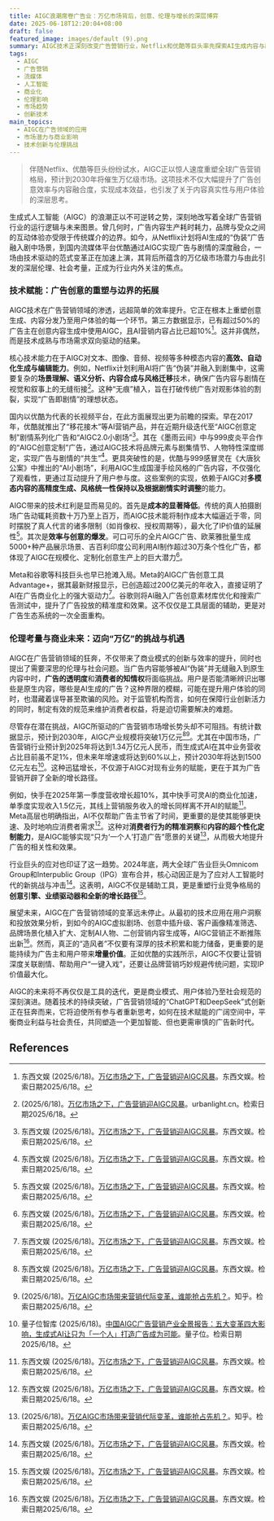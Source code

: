 ```yaml
---
title: AIGC浪潮席卷广告业：万亿市场背后，创意、伦理与增长的深层博弈
date: 2025-06-18T12:20:04+08:00
draft: false
featured_image: images/default (9).png
summary: AIGC技术正深刻改变广告营销行业，Netflix和优酷等巨头率先探索AI生成内容与剧情融合的广告新模式。该技术不仅能大幅降低成本、提升创意效率，更驱动行业迈向万亿级市场规模。然而，技术带来的便利也引发了关于广告透明度和消费者知情权的伦理讨论，促使行业在商业增长与社会责任之间寻找平衡。
tags: 
  - AIGC
  - 广告营销
  - 流媒体
  - 人工智能
  - 商业化
  - 伦理影响
  - 市场趋势
  - 创新技术
main_topics: 
  - AIGC在广告领域的应用
  - 市场潜力与商业影响
  - 技术创新与伦理挑战
---
```


> 伴随Netflix、优酷等巨头纷纷试水，AIGC正以惊人速度重塑全球广告营销格局，预计到2030年将催生万亿级市场。这项技术不仅大幅提升了广告创意效率与内容融合度，实现成本效益，也引发了关于内容真实性与用户体验的深层思考。

生成式人工智能（AIGC）的浪潮正以不可逆转之势，深刻地改写着全球广告营销行业的运行逻辑与未来图景。曾几何时，广告内容生产耗时耗力，品牌与受众之间的互动体验亦受限于传统媒介的边界。如今，从Netflix计划将AI生成的“伪装”广告融入剧中场景，到国内流媒体平台优酷通过AIGC实现广告与剧情的深度融合，一场由技术驱动的范式变革正在加速上演，其背后所蕴含的万亿级市场潜力与由此引发的深层伦理、社会考量，正成为行业内外关注的焦点。

### 技术赋能：广告创意的重塑与边界的拓展

AIGC技术在广告营销领域的渗透，远超简单的效率提升。它正在根本上重塑创意生成、内容分发乃至用户体验的每一个环节。第三方数据显示，已有超过50%的广告主在创意内容生成中使用AIGC，且AI营销内容占比已超10%[^1]。这并非偶然，而是技术成熟与市场需求双向驱动的结果。

核心技术能力在于AIGC对文本、图像、音频、视频等多种模态内容的**高效、自动化生成与编辑能力**。例如，Netflix计划利用AI将广告“伪装”并融入到剧集中，这需要复杂的**场景理解、语义分析、内容合成与风格迁移**技术，确保广告内容与剧情在视觉和叙事上的无缝衔接[^2]。这种“无痕”植入，旨在打破传统广告对观影体验的割裂，实现“广告即剧情”的理想状态。

国内以优酷为代表的长视频平台，在此方面展现出更为前瞻的探索。早在2017年，优酷就推出了“移花接木”等AI营销产品，并在近期升级迭代至“AIGC创意定制”剧情系列化广告和“AIGC2.0小剧场”[^1]。其在《墨雨云间》中与999皮炎平合作的“AIGC创意定制”广告，通过AIGC技术将品牌元素与剧集情节、人物特性深度绑定，实现广告与剧情的“共生”[^1]。更具突破性的是，优酷与999感冒灵在《大唐狄公案》中推出的“AI小剧场”，利用AIGC生成国漫手绘风格的广告内容，不仅强化了观看性，更通过互动提升了用户参与度。这些案例的实现，依赖于AIGC对**多模态内容的高精度生成、风格统一性保持以及根据剧情实时调整**的能力。

AIGC带来的技术红利是显而易见的。首先是**成本的显著降低**。传统的真人拍摄剧场广告动辄耗资数十万乃至上百万，而AIGC技术能将制作成本大幅逼近于零，同时摆脱了真人代言的诸多限制（如肖像权、授权周期等），最大化了IP价值的延展性[^1]。其次是**效率与创意的爆发**。可口可乐的全片AIGC广告、欧莱雅批量生成5000+种产品展示场景、吉百利印度公司利用AI制作超过30万条个性化广告，都体现了AIGC在规模化、定制化创意生产上的巨大潜力[^1]。

Meta和谷歌等科技巨头也早已抢滩入局。Meta的AIGC广告创意工具Advantage+，据其最新财报显示，已创造超过200亿美元的年收入，直接证明了AI在广告商业化上的强大驱动力[^1]。谷歌则将AI融入广告创意素材库优化和搜索广告测试中，提升了广告投放的精准度和效果。这不仅仅是工具层面的辅助，更是对广告生态系统的一次全面重构。

### 伦理考量与商业未来：迈向“万亿”的挑战与机遇

AIGC在广告营销领域的狂奔，不仅带来了商业模式的创新与效率的提升，同时也提出了需要深思的伦理与社会问题。当广告内容能够被AI“伪装”并无缝融入到原生内容中时，**广告的透明度**和**消费者的知情权**将面临挑战。用户是否能清晰辨识出哪些是原生内容，哪些是AI生成的广告？这种界限的模糊，可能在提升用户体验的同时，也潜藏着误导甚至欺骗的风险。对于监管机构而言，如何在保障行业创新活力的同时，制定有效的规范来维护消费者权益，将是迫切需要解决的难题。

尽管存在潜在挑战，AIGC所驱动的广告营销市场增长势头却不可阻挡。有统计数据显示，预计到2030年，AIGC产业规模将突破1万亿元[^1][^3]。尤其在中国市场，广告营销行业预计到2025年将达到1.34万亿元人民币，而生成式AI在其中业务营收占比目前虽不足1%，但未来年增速或将达到60%以上，预计2030年将达到1500亿元左右[^4]。这种迅猛增长，不仅源于AIGC对现有业务的赋能，更在于其为广告营销开辟了全新的增长路径。

例如，快手在2025年第一季度营收增长超10%，其中快手可灵AI的商业化加速，单季度实现收入1.5亿元，其线上营销服务收入的增长同样离不开AI的赋能[^1]。Meta高层也明确指出，AI不仅帮助广告主节省了时间，更重要的是使其能够更快速、及时地响应消费者需求[^1]。这种对**消费者行为的精准洞察**和**内容的超个性化定制能力**，是AIGC能够实现“只为‘一个人’打造广告”愿景的关键[^3]，从而极大地提升广告的相关性和效果。

行业巨头的应对也印证了这一趋势。2024年底，两大全球广告业巨头Omnicom Group和Interpublic Group（IPG）宣布合并，核心动因正是为了应对人工智能时代的新挑战与冲击[^1]。这表明，AIGC不仅是辅助工具，更是重塑行业竞争格局的**创意引擎、业绩驱动器和全新的增长路径**[^1]。

展望未来，AIGC在广告营销领域的变革远未停止。从最初的技术应用在用户洞察和投放效果分析，到如今的AIGC虚拟剧场、创意中插升级、客户画像精准筛选、品牌场景化植入扩大、定制AI人物、二创营销内容生成等，AIGC营销正不断推陈出新[^1]。然而，真正的“造风者”不仅要有深厚的技术积累和能力储备，更重要的是能持续为广告主和用户带来**增量价值**。正如优酷的实践所示，AIGC不仅要让营销深度关联剧情、帮助用户“一键入戏”，还要让品牌营销巧妙规避传统问题，实现IP价值最大化。

AIGC的未来将不再仅仅是工具的迭代，更是商业模式、用户体验乃至社会规范的深刻演进。随着技术的持续突破，广告营销领域的“ChatGPT和DeepSeek”式创新正在狂奔而来，它将迫使所有参与者重新思考，如何在技术赋能的广阔空间中，平衡商业利益与社会责任，共同塑造一个更加智能、但也更需审慎的广告新时代。

## References

[^1]: 东西文娱 (2025/6/18)。[万亿市场之下，广告营销迎AIGC风暴](https://mp.weixin.qq.com/s?__biz=MzAwNDk2NDc5OQ==&mid=2247651976&idx=1&sn=04eeb16682aeed75668a52eb64d04a15&chksm=9acdceb3765bf73fe640982d539ddb43f9f02c15b3ba8159d3885122c25c4644162a7cf85562&scene=0&xtrack=1#rd)。东西文娱。检索日期2025/6/18。
[^2]: (2025/6/18)。[万亿市场之下，广告营销迎AIGC风暴](https://www.urbanlight.cn/newsdetail/6d1f0d19-ccb3-2860-b7b2-4d72f9d77e)。urbanlight.cn。检索日期2025/6/18。
[^3]: (2025/6/18)。[万亿AIGC市场带来营销代际变革，谁能抢占先机？](https://zhuanlan.zhihu.com/p/642584446)。知乎。检索日期2025/6/18。
[^4]: 量子位智库 (2025/6/18)。[中国AIGC广告营销产业全景报告：五大变革四大影响，生成式AI让只为「一个人」打造广告成为可能](https://www.qbitai.com/2024/01/111919.html)。量子位。检索日期2025/6/18。
